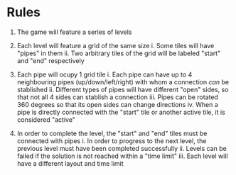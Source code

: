# Rules

1. The game will feature a series of levels

2. Each level will feature a grid of the same size
  i. Some tiles will have "pipes" in them
  ii. Two arbitrary tiles of the grid will be labeled "start" and "end" respectively

3. Each pipe will ocupy 1 grid tile
  i. Each pipe can have up to 4 neighbouring pipes (up/down/left/right) with whom a connection *can* be stablished
  ii. Different types of pipes will have different "open" sides, so that not all 4 sides can stablish a connection 
  iii. Pipes can be rotated 360 degrees so that its open sides can change directions
  iv. When a pipe is directly connected with the "start" tile or another active tile, it is considered "active"

3. In order to complete the level, the "start" and "end" tiles must be connected with pipes
  i. In order to progress to the next level, the previous level must have been completed successfully
  ii. Levels can be failed if the solution is not reached within a "time limit"
  iii. Each level will have a different layout and time limit
